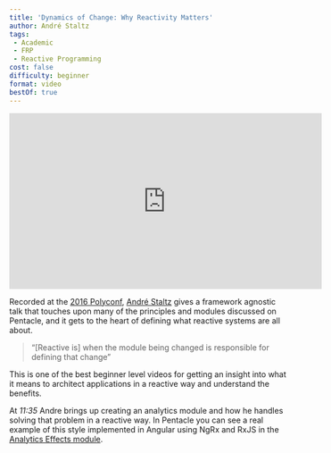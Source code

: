 ```yaml
---
title: 'Dynamics of Change: Why Reactivity Matters'
author: André Staltz
tags:
 - Academic
 - FRP
 - Reactive Programming
cost: false
difficulty: beginner
format: video
bestOf: true
---
```

<iframe width="560" height="315" src="https://www.youtube.com/embed/v68ppDlvHqs" frameborder="0" allow="accelerometer; autoplay; encrypted-media; gyroscope; picture-in-picture" allowfullscreen></iframe>

Recorded at the [2016 Polyconf](https://16.polyconf.com/), [André Staltz](https://twitter.com/andrestaltz) gives a framework agnostic talk that touches upon many of the principles and modules discussed on Pentacle, and it gets to the heart of defining what reactive systems are all about.

> “[Reactive is] when the module being changed is responsible for defining that change” 

This is one of the best beginner level videos for getting an insight into what it means to architect applications in a reactive way and understand the benefits.

At *11:35* Andre brings up creating an analytics module and how he handles solving that problem in a reactive way. In Pentacle you can see a real example of this style implemented in Angular using NgRx and RxJS in the [Analytics Effects module](https://github.com/jsonberry/pentacle/blob/next/libs/analytics/data-access/src/lib/%2Bstate/analytics.effects.ts).